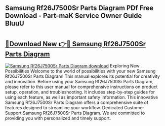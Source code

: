 ## Samsung Rf26J7500Sr Parts Diagram PDf Free Download - Part-maK Service Owner Guide BluuU

# <h2><a href="http://dfk2lg.blite.top/?on=Samsung+Rf26J7500Sr+Parts+Diagram">🔗Download New 👉🔴 Samsung Rf26J7500Sr Parts Diagram</a></h2>

[![Samsung Rf26J7500Sr Parts Diagram download](https://i.imgur.com/lujVjoI.png)](http://dfk2lg.blite.top/?on=Samsung+Rf26J7500Sr+Parts+Diagram)
Exploring New Possibilities Welcome to the world of possibilities with your new Samsung Rf26J7500Sr Parts Diagram! This manual explores its potential for creativity and innovation. Before using your Samsung Rf26J7500Sr Parts Diagram, please refer to this user manual for comprehensive instructions on product setup, operation, and troubleshooting. It includes step-by-step guides for using each feature, as well as important safety information. This innovative Samsung Rf26J7500Sr Parts Diagram offers a comprehensive suite of features designed to streamline your workflow. Dedicated Customer Support Samsung Rf26J7500Sr Parts Diagram. We are committed to providing you with personalized and timely support.
